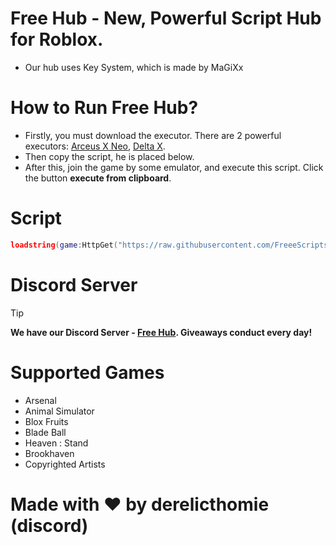 # Free Hub - New, Powerful Script Hub for Roblox.
- Our hub uses Key System, which is made by MaGiXx

# How to Run Free Hub?
- Firstly, you must download the executor. There are 2 powerful executors: [Arceus X Neo](https://spdmteam.com/index), [Delta X](https://deltaexploits.net/android).
- Then copy the script, he is placed below.
- After this, join the game by some emulator, and execute this script. Click the button **execute from clipboard**.

# Script
```lua
loadstring(game:HttpGet("https://raw.githubusercontent.com/FreeeScripts/FREEHub/main/Loader", true))()
```

# Discord Server
> [!TIP]
> **We have our Discord Server - [Free Hub](https://discord.gg/WWqUhNvHDt). Giveaways conduct every day!**


# Supported Games
 - Arsenal
 - Animal Simulator
 - Blox Fruits
 - Blade Ball
 - Heaven : Stand
 - Brookhaven
 - Copyrighted Artists

# Made with ❤️ by derelicthomie (discord)
